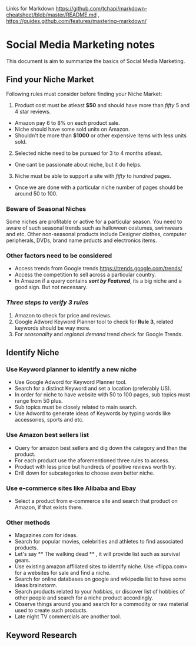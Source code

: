 Links for Markdown <https://github.com/tchapi/markdown-cheatsheet/blob/master/README.md> , <https://guides.github.com/features/mastering-markdown/>
# Social Media Marketing notes #
This document is aim to summarize the basics of Social Media Marketing.

## Find your Niche Market ##
Following rules must consider before finding your Niche Market:
1. Product cost must be atleast **$50** and should have more than *fifty* 5 and 4 star reviews.
  - Amazon pay 6 to 8% on each product sale.
  - Niche should have some sold units on Amazon.
  - Shouldn't be more than **$1000** or other expensive items with less units sold.
2. Selected niche need to be pursued for 3 to 4 months atleast.
  - One cant be passionate about niche, but it do helps.
3. Niche must be able to support a site with *fifty* to *hundred* pages.
  - Once we are done with a particular niche number of pages should be around 50 to 100.

### Beware of Seasonal Niches ###
Some niches are profitable or active for a particular season. You need to aware of such seasonal trends such as halloween costumes, swimwears and etc. Other non-seasonal products include
Designer clothes, computer peripherals, DVDs, brand name prducts and electronics items.

### Other factors need to be considered ###
* Access trends from Google trends <https://trends.google.com/trends/>
* Access the competition to sell across a particular country.
* In Amazon if a query contains ***sort by Featured***, its a big niche and a good sign. But not necessary.

### *Three steps to verify 3 rules* ###
1. Amazon to check for price and reviews.
2. Google Adword Keyword Planner tool to check for **Rule 3**, related keywords should be way more.
3. For *seasonality* and *regional demand* trend check for Google Trends.

## Identify Niche ##

### Use Keyword planner to identify a new niche ###
* Use Google Adword for Keyword Planner tool.
* Search for a distinct Keyword and set a location (preferably US).
* In order for niche to have website with 50 to 100 pages, sub topics must range from 50 plus.
* Sub topics must be closely related to main search.
* Use Adword to generate ideas of Keywords by typing words like accessories, sports and etc.

### Use Amazon best sellers list ###
* Query for amazon best sellers and dig down the category and then the product.
* For each product use the aforementioned three rules to access.
* Product with less price but hundreds of positive reviews worth try.
* Drill down for subcategories to choose even better niche.

### Use e-commerce sites like Alibaba and Ebay  ###
* Select a product from e-commerce site and search that product on Amazon, if that exists there.

### Other methods ###
* Magazines.com for ideas.
* Search for popular movies, celebrities and athletes to find associated products.
* Let's say ** The walking dead ** , it will provide list such as survival gears.
* Use existing amazon affiliated sites to identify niche. Use <flippa.com> for a websites for sale and find a niche.
* Search for online databases on google and wikipedia list to have some ideas brainstorm.
* Search products related to your *hobbies*, or discover list of hobbies of other people and search for a niche product accordingly.
* Observe things around you and search for a commodity or raw material used to create such products.
* Late night TV commercials are another tool.

## Keyword Research ##
